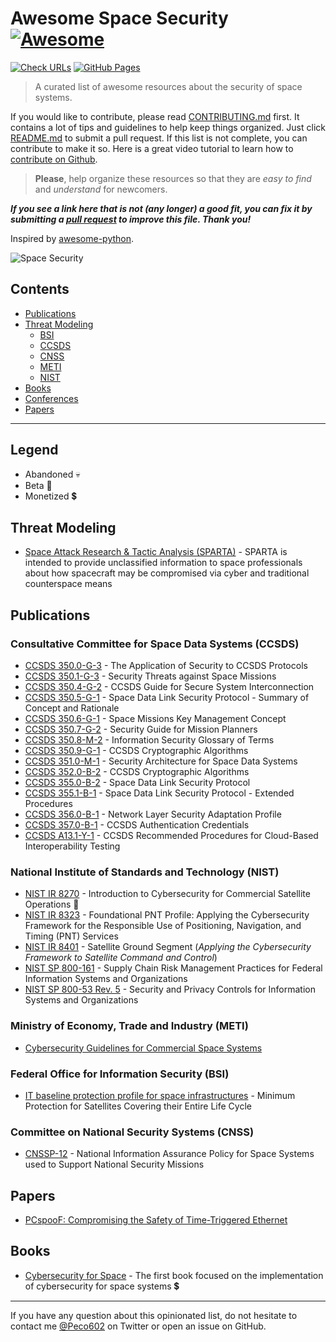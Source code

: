 # Awesome Space Security [![Awesome](https://cdn.jsdelivr.net/gh/sindresorhus/awesome@d7305f38d29fed78fa85652e3a63e154dd8e8829/media/badge.svg)](https://github.com/sindresorhus/awesome)

[![Check URLs](https://github.com/Peco602/awesome-space-security/actions/workflows/check-urls.yml/badge.svg)](https://github.com/Peco602/awesome-space-security/actions/workflows/check-urls.yml)
[![GitHub Pages](https://github.com/Peco602/awesome-space-security/actions/workflows/gh-pages.yml/badge.svg)](https://github.com/Peco602/awesome-space-security/actions/workflows/gh-pages.yml)

> A curated list of awesome resources about the security of space systems.

If you would like to contribute, please read [CONTRIBUTING.md](https://github.com/Peco602/awesome-space-security/blob/main/CONTRIBUTING.md) first.
It contains a lot of tips and guidelines to help keep things organized.
Just click [README.md](https://github.com/Peco602/awesome-space-security/edit/main/README.md) to submit a pull request.
If this list is not complete, you can contribute to make it so. Here is a great video tutorial to learn how to [contribute on Github](https://egghead.io/lessons/javascript-identifying-how-to-contribute-to-an-open-source-project-on-github).

> **Please**, help organize these resources so that they are _easy to find_ and _understand_ for newcomers.

**_If you see a link here that is not (any longer) a good fit, you can fix it by submitting a [pull request](https://github.com/Peco602/awesome-space-security/edit/main/README.md) to improve this file. Thank you!_**

Inspired by [awesome-python](https://github.com/vinta/awesome-python).

![Space Security](https://sparta.aerospace.org/theme/images/Threat_Landscape.png)

## Contents

- [Publications](#publications)
- [Threat Modeling](#threat-modeling)
    - [BSI](#federal-office-for-information-security-bsi)
    - [CCSDS](#consultative-committee-for-space-data-systems-ccsds)
    - [CNSS](#committee-on-national-security-systems-cnss)
    - [METI](#ministry-of-economy-trade-and-industry-meti)
    - [NIST](#national-institute-of-standards-and-technology-nist)
- [Books](#publications)
- [Conferences](#conferences)
- [Papers](#papers)

---

## Legend

-   Abandoned :skull:
-   Beta :construction:
-   Monetized :heavy_dollar_sign:

## Threat Modeling

- [Space Attack Research & Tactic Analysis (SPARTA)](https://sparta.aerospace.org/) - SPARTA is intended to provide unclassified information to space professionals about how spacecraft may be compromised via cyber and traditional counterspace means

## Publications

### Consultative Committee for Space Data Systems (CCSDS)

- [CCSDS 350.0-G-3](https://public.ccsds.org/Pubs/350x0g3.pdf) - The Application of Security to CCSDS Protocols
- [CCSDS 350.1-G-3](https://public.ccsds.org/Pubs/350x1g3.pdf) - Security Threats against Space Missions
- [CCSDS 350.4-G-2](https://public.ccsds.org/Pubs/350x4g2.pdf) - CCSDS Guide for Secure System Interconnection
- [CCSDS 350.5-G-1](https://public.ccsds.org/Pubs/350x5g1.pdf) - Space Data Link Security Protocol - Summary of Concept and Rationale
- [CCSDS 350.6-G-1](https://public.ccsds.org/Pubs/350x6g1.pdf) - Space Missions Key Management Concept
- [CCSDS 350.7-G-2](https://public.ccsds.org/Pubs/350x7g2.pdf) - Security Guide for Mission Planners
- [CCSDS 350.8-M-2](https://public.ccsds.org/Pubs/350x8m2.pdf) - Information Security Glossary of Terms
- [CCSDS 350.9-G-1](https://public.ccsds.org/Pubs/350x9g1.pdf) - CCSDS Cryptographic Algorithms
- [CCSDS 351.0-M-1](https://public.ccsds.org/Pubs/351x0m1.pdf) - Security Architecture for Space Data Systems
- [CCSDS 352.0-B-2](https://public.ccsds.org/Pubs/352x0b2.pdf) - CCSDS Cryptographic Algorithms
- [CCSDS 355.0-B-2](https://public.ccsds.org/Pubs/355x0b2.pdf) - Space Data Link Security Protocol
- [CCSDS 355.1-B-1](https://public.ccsds.org/Pubs/355x1b1.pdf) - Space Data Link Security Protocol - Extended Procedures
- [CCSDS 356.0-B-1](https://public.ccsds.org/Pubs/356xb1.pdf) - Network Layer Security Adaptation Profile
- [CCSDS 357.0-B-1](https://public.ccsds.org/Pubs/357x0b1.pdf) - CCSDS Authentication Credentials
- [CCSDS A13.1-Y-1](https://public.ccsds.org/Pubs/A13x1y1.pdf) - CCSDS Recommended Procedures for Cloud-Based Interoperability Testing

### National Institute of Standards and Technology (NIST)

- [NIST IR 8270](https://nvlpubs.nist.gov/nistpubs/ir/2022/NIST.IR.8270-draft2.pdf) - Introduction to Cybersecurity for Commercial Satellite Operations :construction:
- [NIST IR 8323](https://nvlpubs.nist.gov/nistpubs/ir/2021/NIST.IR.8323.pdf) - Foundational PNT Profile: Applying the Cybersecurity Framework for the Responsible Use of Positioning, Navigation, and Timing (PNT) Services
- [NIST IR 8401](https://nvlpubs.nist.gov/nistpubs/ir/2022/NIST.IR.8401.pdf) - Satellite Ground Segment (*Applying the Cybersecurity Framework to Satellite Command and Control*)
- [NIST SP 800-161](https://nvlpubs.nist.gov/nistpubs/specialpublications/nist.sp.800-161.pdf) - Supply Chain Risk Management Practices for Federal Information Systems and Organizations
- [NIST SP 800-53 Rev. 5](https://nvlpubs.nist.gov/nistpubs/SpecialPublications/NIST.SP.800-53r5.pdf) - Security and Privacy Controls for Information Systems and Organizations

### Ministry of Economy, Trade and Industry (METI)

- [Cybersecurity Guidelines for Commercial Space Systems](https://www.meti.go.jp/shingikai/mono_info_service/sangyo_cyber/wg_seido/wg_uchu_sangyo/pdf/20230331_1e.pdf)

### Federal Office for Information Security (BSI)

- [IT baseline protection profile for space infrastructures](https://www.bsi.bund.de/SharedDocs/Downloads/EN/BSI/Grundschutz/profiles/Profile_Space-Infrastructures.pdf?__blob=publicationFile&v=2) - Minimum Protection for Satellites Covering their Entire Life Cycle

### Committee on National Security Systems (CNSS)

- [CNSSP-12](https://www.hsdl.org/?view&did=726945) - National Information Assurance Policy for Space Systems used to Support National Security Missions

## Papers

- [PCspooF: Compromising the Safety of
Time-Triggered Ethernet](https://web.eecs.umich.edu/~barisk/public/pcspoof.pdf)

## Books

- [Cybersecurity for Space](https://link.springer.com/book/10.1007/978-1-4842-5732-6) - The first book focused on the implementation of cybersecurity for space systems :heavy_dollar_sign:

- - -

If you have any question about this opinionated list, do not hesitate to contact me [@Peco602](https://twitter.com/peco602) on Twitter or open an issue on GitHub.

